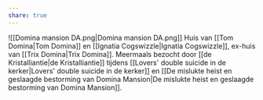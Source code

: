 ```yaml
---
share: true
---
```

![[Domina mansion DA.png|Domina mansion DA.png]]
Huis van [[Tom Domina|Tom Domina]] en [[Ignatia Cogswizzle|Ignatia Cogswizzle]], ex-huis van [[Trix Domina|Trix Domina]]. Meermaals bezocht door [[de Kristalliantie|de Kristalliantie]] tijdens [[Lovers' double suicide in de kerker|Lovers' double suicide in de kerker]] en [[De mislukte heist en geslaagde bestorming van Domina Mansion|De mislukte heist en geslaagde bestorming van Domina Mansion]].

